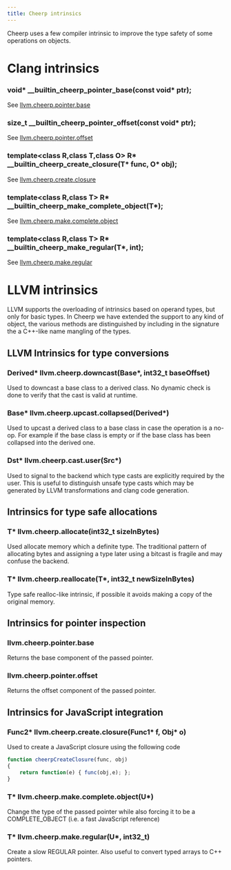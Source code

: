 ```yaml
---
title: Cheerp intrinsics
---
```


Cheerp uses a few compiler intrinsic to improve the type safety of some operations on objects.

# Clang intrinsics

### void* __builtin_cheerp_pointer_base(const void* ptr);

See [llvm.cheerp.pointer.base](#pointerbase)

### size_t __builtin_cheerp_pointer_offset(const void* ptr);

See [llvm.cheerp.pointer.offset](#pointeroffset)

### template&lt;class R,class T,class O&gt; R* __builtin_cheerp_create_closure(T* func, O* obj);

See [llvm.cheerp.create.closure](#createclosure)

### template&lt;class R,class T&gt; R* __builtin_cheerp_make_complete_object(T*);

See [llvm.cheerp.make.complete.object](#makecomplete)

### template&lt;class R,class T&gt; R* __builtin_cheerp_make_regular(T*, int);

See [llvm.cheerp.make.regular](#makeregular)

# LLVM intrinsics

LLVM supports the overloading of intrinsics based on operand types, but only for basic types. In Cheerp we have extended the support to any kind of object, the various methods are distinguished by including in the signature the a C++-like name mangling of the types.

## LLVM Intrinsics for type conversions

### Derived* llvm.cheerp.downcast(Base*, int32_t baseOffset)

Used to downcast a base class to a derived class. No dynamic check is done to verify that the cast is valid at runtime.

### Base* llvm.cheerp.upcast.collapsed(Derived*)

Used to upcast a derived class to a base class in case the operation is a no-op. For example if the base class is empty or if the base class has been collapsed into the derived one.

### Dst* llvm.cheerp.cast.user(Src*)

Used to signal to the backend which type casts are explicitly required by the user. This is useful to distinguish unsafe type casts which may be generated by LLVM transformations and clang code generation.

## Intrinsics for type safe allocations

### T* llvm.cheerp.allocate(int32_t sizeInBytes)

Used allocate memory which a definite type. The traditional pattern of allocating bytes and assigning a type later using a bitcast is fragile and may confuse the backend.

### T* llvm.cheerp.reallocate(T*, int32_t newSizeInBytes)

Type safe realloc-like intrinsic, if possible it avoids making a copy of the original memory.

## Intrinsics for pointer inspection

### llvm.cheerp.pointer.base <a name="pointerbase"></a>

Returns the base component of the passed pointer.

### llvm.cheerp.pointer.offset <a name="pointeroffset"></a>

Returns the offset component of the passed pointer.

## Intrinsics for JavaScript integration

### Func2* llvm.cheerp.create.closure(Func1* f, Obj* o) <a name="createclosure"></a>

Used to create a JavaScript closure using the following code

```js
function cheerpCreateClosure(func, obj)
{
    return function(e) { func(obj,e); };
}
```

### T* llvm.cheerp.make.complete.object(U*) <a name="makecomplete"></a>

Change the type of the passed pointer while also forcing it to be a COMPLETE_OBJECT (i.e. a fast JavaScript reference)

### T* llvm.cheerp.make.regular(U*, int32_t) <a name="makeregular"></a>

Create a slow REGULAR pointer. Also useful to convert typed arrays to C++ pointers.
